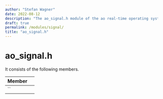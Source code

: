 ```yaml
---
author: "Stefan Wagner"
date: 2022-08-12
description: "The ao_signal.h module of the ao real-time operating system."
draft: true
permalink: /modules/signal/
title: "ao_signal.h"
---
```


# ao_signal.h

It consists of the following members.

| Member | |
|--------|-|
| `` | |

